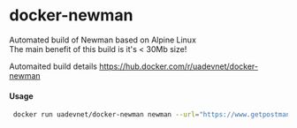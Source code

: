# docker-newman  
Automated build of Newman based on Alpine Linux  
The main benefit of this build is it's < 30Mb size!

Automaited build details
https://hub.docker.com/r/uadevnet/docker-newman

#### Usage ####
```bash
 docker run uadevnet/docker-newman newman --url="https://www.getpostman.com/collections/8a0c9bc08f062d12dcda"

